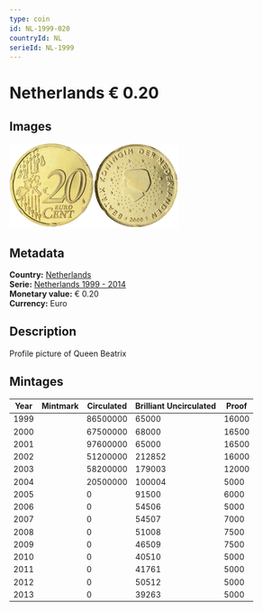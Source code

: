 ```yaml
---
type: coin
id: NL-1999-020
countryId: NL
serieId: NL-1999
---
```


# Netherlands € 0.20

## Images

<img src="../../../Images/common-2002-020.webp" height="150" alt="Front image"><img src="Images/netherlands-1999-020.webp" height="150" alt="Back image">

## Metadata

**Country:** [Netherlands](../index.md)\
**Serie:** [Netherlands 1999 - 2014](index.md)\
**Monetary value:** € 0.20\
**Currency:** Euro

## Description

Profile picture of Queen Beatrix

## Mintages

| Year | Mintmark | Circulated | Brilliant Uncirculated | Proof |
| ---- | -------- | ---------- | ---------------------- | ----- |
| 1999 |          | 86500000   | 65000                  | 16000 |
| 2000 |          | 67500000   | 68000                  | 16500 |
| 2001 |          | 97600000   | 65000                  | 16500 |
| 2002 |          | 51200000   | 212852                 | 16000 |
| 2003 |          | 58200000   | 179003                 | 12000 |
| 2004 |          | 20500000   | 100004                 | 5000  |
| 2005 |          | 0          | 91500                  | 6000  |
| 2006 |          | 0          | 54506                  | 5000  |
| 2007 |          | 0          | 54507                  | 7000  |
| 2008 |          | 0          | 51008                  | 7500  |
| 2009 |          | 0          | 46509                  | 7500  |
| 2010 |          | 0          | 40510                  | 5000  |
| 2011 |          | 0          | 41761                  | 5000  |
| 2012 |          | 0          | 50512                  | 5000  |
| 2013 |          | 0          | 39263                  | 5000  |
